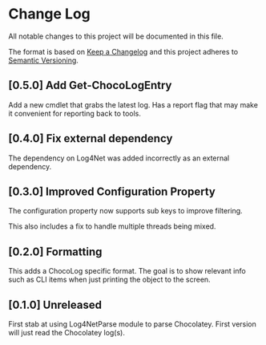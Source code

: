 # Change Log

All notable changes to this project will be documented in this file.

The format is based on [Keep a Changelog](http://keepachangelog.com/)
and this project adheres to [Semantic Versioning](http://semver.org/).

## [0.5.0] Add Get-ChocoLogEntry

Add a new cmdlet that grabs the latest log. Has a report flag that may make it
convenient for reporting back to tools.

## [0.4.0] Fix external dependency

The dependency on Log4Net was added incorrectly as an external dependency.

## [0.3.0] Improved Configuration Property

The configuration property now supports sub keys to improve filtering.

This also includes a fix to handle multiple threads being mixed.

## [0.2.0] Formatting

This adds a ChocoLog specific format. The goal is to show relevant info such as
CLI items when just printing the object to the screen.

## [0.1.0] Unreleased

First stab at using Log4NetParse module to parse Chocolatey. First version will
just read the Chocolatey log(s).
